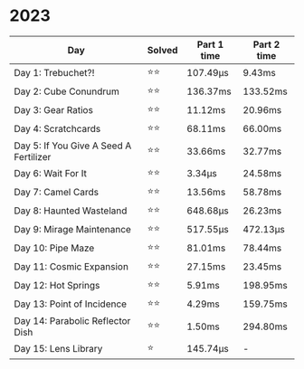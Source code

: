 # 2023

| Day                                    | Solved | Part 1 time | Part 2 time |
|----------------------------------------|--------|-------------|-------------|
| Day 1: Trebuchet?!                     | ⭐⭐     | 107.49µs    | 9.43ms      |
| Day 2: Cube Conundrum                  | ⭐⭐     | 136.37ms    | 133.52ms    |
| Day 3: Gear Ratios                     | ⭐⭐     | 11.12ms     | 20.96ms     |
| Day 4: Scratchcards                    | ⭐⭐     | 68.11ms     | 66.00ms     |
| Day 5: If You Give A Seed A Fertilizer | ⭐⭐     | 33.66ms     | 32.77ms     |
| Day 6: Wait For It                     | ⭐⭐     | 3.34µs      | 24.58ms     |
| Day 7: Camel Cards                     | ⭐⭐     | 13.56ms     | 58.78ms     |
| Day 8: Haunted Wasteland               | ⭐⭐     | 648.68µs    | 26.23ms     |
| Day 9: Mirage Maintenance              | ⭐⭐     | 517.55µs    | 472.13µs    |
| Day 10: Pipe Maze                      | ⭐⭐     | 81.01ms     | 78.44ms     |
| Day 11: Cosmic Expansion               | ⭐⭐     | 27.15ms     | 23.45ms     |
| Day 12: Hot Springs                    | ⭐⭐     | 5.91ms      | 198.95ms    |
| Day 13: Point of Incidence             | ⭐⭐     | 4.29ms      | 159.75ms    |
| Day 14: Parabolic Reflector Dish       | ⭐⭐     | 1.50ms      | 294.80ms    |
| Day 15: Lens Library                   | ⭐      | 145.74µs    | -           |